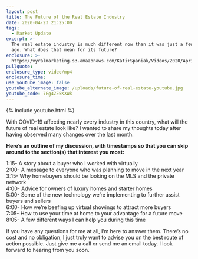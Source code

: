```yaml
---
layout: post
title: The Future of the Real Estate Industry
date: 2020-04-23 21:25:00
tags:
  - Market Update
excerpt: >-
  The real estate industry is much different now than it was just a few months
  ago. What does that mean for its future?
enclosure: >-
  https://vyralmarketing.s3.amazonaws.com/Kati+Spaniak/Videos/2020/April/The+Future+of+the+Real+Estate+Industry.mp4
pullquote:
enclosure_type: video/mp4
enclosure_time:
use_youtube_image: false
youtube_alternate_image: /uploads/future-of-real-estate-youtube.jpg
youtube_code: 7Eg4ZE5KXWk
---
```


{% include youtube.html %}

With COVID-19 affecting nearly every industry in this country, what will the future of real estate look like? I wanted to share my thoughts today after having observed many changes over the last month.

**Here’s an outline of my discussion, with timestamps so that you can skip around to the section(s) that interest you most:**

1:15- A story about a buyer who I worked with virtually<br>2:00- A message to everyone who was planning to move in the next year<br>3:15- Why homebuyers should be looking on the MLS and the private network<br>4:00- Advice for owners of luxury homes and starter homes<br>5:00- Some of the new technology we’re implementing to further assist buyers and sellers<br>6:00- How we’re beefing up virtual showings to attract more buyers<br>7:05- How to use your time at home to your advantage for a future move<br>8:05- A few different ways I can help you during this time&nbsp;

If you have any questions for me at all, I’m here to answer them. There’s no cost and no obligation, I just truly want to advise you on the best route of action possible. Just give me a call or send me an email today. I look forward to hearing from you soon.
